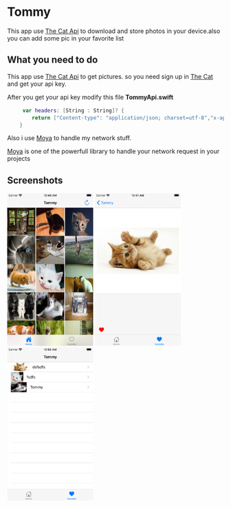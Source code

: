 # Tommy

This app use  [The Cat Api](https://thecatapi.com) to download and store photos in your device.also you can add some pic in your favorite list

## What you need to do

This app use [The Cat Api](https://thecatapi.com) to get pictures.
so you need sign up in [The Cat](https://thecatapi.com) and get your api key.

After you get your api key modify this file **TommyApi.swift**

```swift
     var headers: [String : String]? {
        return ["Content-type": "application/json; charset=utf-8","x-api-key" : "Your API Here"]
    }
```

Also i use [Moya](https://github.com/Moya/Moya) to handle my network stuff.

[Moya](https://github.com/Moya/Moya) is one of the  powerfull library to handle your network request in your projects


## Screenshots
<img src="./screenshot/1.png" width="200">
<img src="./screenshot/2.png" width="200">
<img src="./screenshot/3.png" width="200">
